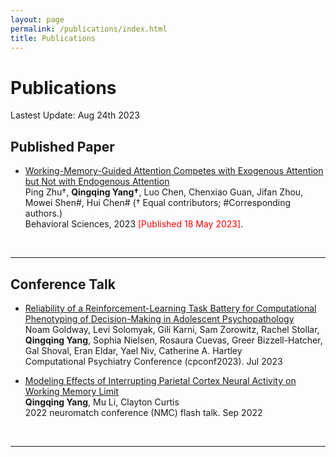 ```yaml
---
layout: page
permalink: /publications/index.html
title: Publications
---
```


# Publications

Lastest Update: Aug 24th 2023

## Published Paper

- [Working-Memory-Guided Attention Competes with Exogenous Attention but Not with Endogenous Attention](https://www.mdpi.com/2076-328X/13/5/426)<br> Ping Zhu†, **Qingqing Yang†**, Luo Chen, Chenxiao Guan, Jifan Zhou, Mowei Shen#, Hui Chen# (†
Equal contributors; #Corresponding authors.)<br>Behavioral Sciences, 2023  <font color='red'>[Published 18 May 2023]</font>.<br>

<br>

---

## Conference Talk

- [Reliability of a Reinforcement-Learning Task Battery for Computational Phenotyping of Decision-Making in Adolescent Psychopathology](/mypaper/Frame4.pdf)<br>Noam Goldway, Levi Solomyak, Gili Karni, Sam Zorowitz, Rachel Stollar, **Qingqing Yang**, Sophia Nielsen, Rosaura 
Cuevas, Greer Bizzell-Hatcher, Gal Shoval, Eran Eldar, Yael Niv, Catherine A. Hartley<br>Computational Psychiatry Conference (cpconf2023). Jul 2023<br>



- [Modeling Effects of Interrupting Parietal Cortex Neural Activity on Working Memory Limit ](/file/yang_qingqing_rmePoster.pdf)<br> **Qingqing Yang**, Mu Li, Clayton Curtis <br>2022 neuromatch conference (NMC) flash talk. Sep 2022

<br>

---


